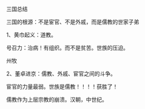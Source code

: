 三国总结

三国的根源：不是宦官、不是外戚，而是儒教的世家子弟



1、黄巾起义：道教。

号召力：治病！有组织。而不是贫苦。世族的压迫。

州牧

2、董卓进京：儒教、外戚、宦官之间的斗争。

宦官的力量最弱。世族是儒教！！！！获胜了！



儒教作为上层宗教的崩溃。汉朝，中世纪。







